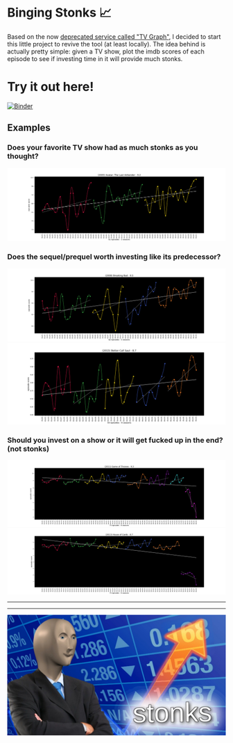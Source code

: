 # Binging Stonks 📈️

Based on the now [deprecated service called "TV Graph"](https://web.archive.org/web/20170930164622/http://graphtv.kevinformatics.com/tt0903747), I decided to start this little project to revive the tool (at least locally). The idea behind is actually pretty simple: given a TV show, plot the imdb scores of each episode to see if investing time in it will provide much stonks.


# Try it out here!

[![Binder](https://mybinder.org/badge_logo.svg)](https://mybinder.org/v2/gh/fedecalendino/binging-stonks/main?labpath=notebook.ipynb)


## Examples

### Does your favorite TV show had as much stonks as you thought?
![Avatar: The Last Airbender](./img/avatar-the-last-airbender.png)

### Does the sequel/prequel worth investing like its predecessor?
![Breaking Bad](./img/breaking-bad.png)
![Better Call Saul](./img/better-call-saul.png)

### Should you invest on a show or it will get fucked up in the end? (not stonks)
![Game of Thrones](./img/game-of-thrones.png)
![House of Cards](./img/house-of-cards.png)




----

----


![Stonks](./resources/stonks.jpg)
